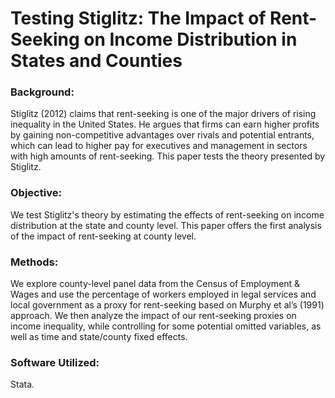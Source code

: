 # Testing Stiglitz: The Impact of Rent-Seeking on Income Distribution in States and Counties

### Background:

Stiglitz (2012) claims that rent-seeking is one of the major drivers of rising inequality in the United States. He argues that firms can earn higher profits by gaining non-competitive advantages over rivals and potential entrants, which can lead to higher pay for executives and management in sectors with high amounts of rent-seeking. This paper tests the theory presented by Stiglitz.

### Objective:

We test Stiglitz's theory by estimating the effects of rent-seeking on income distribution at the state and county level. This paper offers the first analysis of the impact of rent-seeking at county level. 

### Methods:

We explore county-level panel data from the Census of Employment & Wages and use the percentage of workers employed in legal services and local government as a proxy for rent-seeking based on Murphy et al’s (1991) approach. We then analyze the impact of our rent-seeking proxies on income inequality, while controlling for some potential omitted variables, as well as time and state/county fixed effects. 

### Software Utilized:

Stata.
